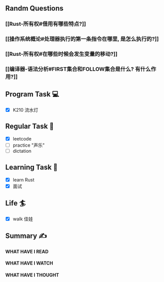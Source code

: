## Randm Questions
### [[Rust-所有权#借用有哪些特点?]]

### [[操作系统概论#处理器执行的第一条指令在哪里, 是怎么执行的?]]

### [[Rust-所有权#在哪些时候会发生变量的移动?]]

### [[编译器-语法分析#FIRST集合和FOLLOW集合是什么? 有什么作用?]]



## Program Task  💻
- [x] K210 流水灯

## Regular Task  🤡
- [x] leetcode
- [ ] practice "声乐"
- [ ] dictation

## Learning Task 🎯
- [x] learn Rust
- [x] 面试

## Life 🏄
- [x] walk 佳娃
## Summary ✍
####  WHAT HAVE I READ

#### WHAT HAVE I WATCH

#### WHAT HAVE I THOUGHT
